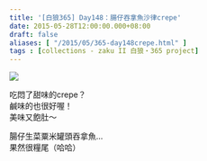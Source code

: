 ```yaml
---
title: '[白狼365] Day148：腸仔吞拿魚沙律crepe'
date: 2015-05-28T12:00:00.000+08:00
draft: false
aliases: [ "/2015/05/365-day148crepe.html" ]
tags : [collections - zaku II 白狼・365 project]
---
```


[![](https://farm8.staticflickr.com/7748/17843389899_d2069424e0_z.jpg)](https://farm8.staticflickr.com/7748/17843389899_d2069424e0_z.jpg)

吃悶了甜味的crepe？  
鹹味的也很好喔！  
美味又飽肚～  
  
腸仔生菜粟米罐頭吞拿魚...  
果然很糧尾（哈哈）